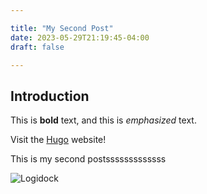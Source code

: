 ```yaml
---

title: "My Second Post"
date: 2023-05-29T21:19:45-04:00
draft: false

---
```


## Introduction

This is **bold** text, and this is *emphasized* text.

Visit the [Hugo](https://gohugo.io) website!

This is my second postsssssssssssss

![Logidock](/images/logitech.webp)